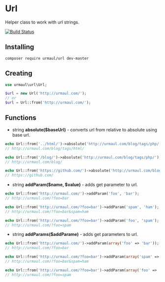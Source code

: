 # Url

Helper class to work with url strings.

[![Build Status](https://travis-ci.org/urmaul/url.svg)](https://travis-ci.org/urmaul/url)

## Installing

``
composer require urmaul/url dev-master
``

## Creating

```php
use urmaul\url\Url;

$url = new Url('http://urmaul.com/');
// or
$url = Url::from('http://urmaul.com/');
```

## Functions

* string **absolute($baseUrl)** - converts url from relative to absolute using base url.

```php
echo Url::from('../html/')->absolute('http://urmaul.com/blog/tags/php/');
// http://urmaul.com/blog/tags/html/

echo Url::from('/blog/')->absolute('http://urmaul.com/blog/tags/php/');
// http://urmaul.com/blog/

echo Url::from('https://github.com/')->absolute('http://urmaul.com/blog/tags/php/');
// https://github.com/
```

* string **addParam($name, $value)** - adds get parameter to url.


```php
echo Url::from('http://urmaul.com/')->addParam('foo', 'bar');
// http://urmaul.com/?foo=bar

echo Url::from('http://urmaul.com/?foo=bar')->addParam('spam', 'ham');
// http://urmaul.com/?foo=bar&spam=ham

echo Url::from('http://urmaul.com/?foo=bar')->addParam('foo', 'spam');
// http://urmaul.com/?foo=spam
```

* string **addParams($addParame)** - adds get parameters to url.


```php
echo Url::from('http://urmaul.com/')->addParam(array('foo' => 'bar'));
// http://urmaul.com/?foo=bar

echo Url::from('http://urmaul.com/?foo=bar')->addParam(array('spam' => 'ham'));
// http://urmaul.com/?foo=bar&spam=ham

echo Url::from('http://urmaul.com/?foo=bar')->addParam(array('foo' => 'spam'));
// http://urmaul.com/?foo=spam
```
